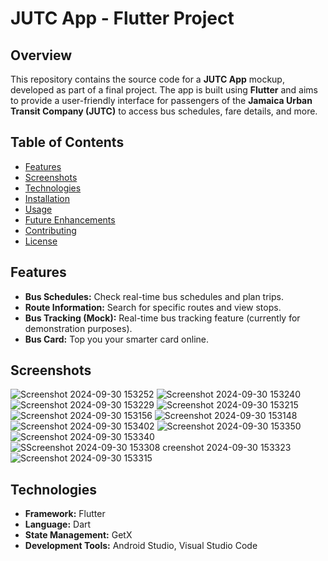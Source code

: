 # JUTC App - Flutter Project

## Overview
This repository contains the source code for a **JUTC App** mockup, developed as part of a final project. The app is built using **Flutter** and aims to provide a user-friendly interface for passengers of the **Jamaica Urban Transit Company (JUTC)** to access bus schedules, fare details, and more.

## Table of Contents
- [Features](#features)
- [Screenshots](#screenshots)
- [Technologies](#technologies)
- [Installation](#installation)
- [Usage](#usage)
- [Future Enhancements](#future-enhancements)
- [Contributing](#contributing)
- [License](#license)

## Features
- **Bus Schedules:** Check real-time bus schedules and plan trips.
- **Route Information:** Search for specific routes and view stops.
- **Bus Tracking (Mock):** Real-time bus tracking feature (currently for demonstration purposes).
- **Bus Card:** Top you your smarter card online.

## Screenshots
![Screenshot 2024-09-30 153252](https://github.com/user-attachments/assets/788b9116-5faa-4a3c-834c-cb778c77328e)
![Screenshot 2024-09-30 153240](https://github.com/user-attachments/assets/b33c3861-7887-47eb-8018-0320eb1a4ce2)
![Screenshot 2024-09-30 153229](https://github.com/user-attachments/assets/0f6dcc51-a989-4245-b646-1fb5b2193fd1)
![Screenshot 2024-09-30 153215](https://github.com/user-attachments/assets/2a2b8624-3787-474a-9b44-f90d6e755647)
![Screenshot 2024-09-30 153156](https://github.com/user-attachments/assets/1955a406-bbd2-4f6d-8556-8d4b76d3c802)
![Screenshot 2024-09-30 153148](https://github.com/user-attachments/assets/58b920cb-3555-44e5-8280-afc098d7e14d)
![Screenshot 2024-09-30 153402](https://github.com/user-attachments/assets/29348492-1b76-4c82-94aa-7aa1c9d8f101)
![Screenshot 2024-09-30 153350](https://github.com/user-attachments/assets/168a2c6a-48ee-4234-bc6c-460cafa4623b)
![Screenshot 2024-09-30 153340](https://github.com/user-attachments/assets/a362cb5d-d159-4be6-ae19-70ec481d305a)
![S![Screenshot 2024-09-30 153308](https://github.com/user-attachments/assets/8b64b4dc-ed2c-4dc2-8db1-b54ca09e017d)
creenshot 2024-09-30 153323](https://github.com/user-attachments/assets/b293ba95-556b-496e-9852-28242715bcd6)
![Screenshot 2024-09-30 153315](https://github.com/user-attachments/assets/70dd1db3-0b98-4bcc-8e1e-2acb595dc259)


## Technologies
- **Framework:** Flutter
- **Language:** Dart
- **State Management:** GetX
- **Development Tools:** Android Studio, Visual Studio Code
